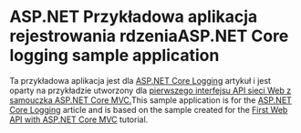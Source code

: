 # <a name="aspnet-core-logging-sample-application"></a><span data-ttu-id="9c2d2-101">ASP.NET Przykładowa aplikacja rejestrowania rdzenia</span><span class="sxs-lookup"><span data-stu-id="9c2d2-101">ASP.NET Core logging sample application</span></span>

<span data-ttu-id="9c2d2-102">Ta przykładowa aplikacja jest dla [ASP.NET Core Logging](https://docs.microsoft.com/aspnet/core/fundamentals/logging/index) artykuł i jest oparty na przykładzie utworzony dla [pierwszego interfejsu API sieci Web z samouczka ASP.NET Core MVC.](https://docs.microsoft.com/aspnet/core/tutorials/first-web-api)</span><span class="sxs-lookup"><span data-stu-id="9c2d2-102">This sample application is for the [ASP.NET Core Logging](https://docs.microsoft.com/aspnet/core/fundamentals/logging/index) article and is based on the sample created for the [First Web API with ASP.NET Core MVC](https://docs.microsoft.com/aspnet/core/tutorials/first-web-api) tutorial.</span></span>
